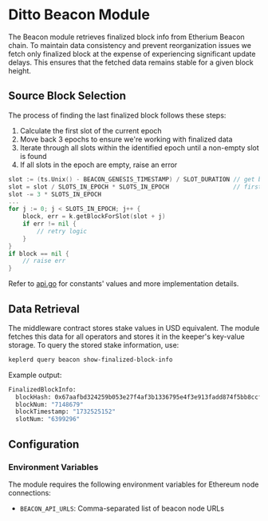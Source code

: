# Ditto Beacon Module
The Beacon module retrieves finalized block info from Etherium Beacon chain. To maintain data consistency and prevent reorganization issues we fetch only finalized block at the expense of experiencing significant update delays. This ensures that the fetched data remains stable for a given block height.

## Source Block Selection
The process of finding the last finalized block follows these steps:
1. Calculate the first slot of the current epoch
1. Move back 3 epochs to ensure we're working with finalized data
1. Iterate through all slots within the identified epoch until a non-empty slot is found
1. If all slots in the epoch are empty, raise an error
```go
slot := (ts.Unix() - BEACON_GENESIS_TIMESTAMP) / SLOT_DURATION // get beacon slot
slot = slot / SLOTS_IN_EPOCH * SLOTS_IN_EPOCH                  // first slot of epoch
slot -= 3 * SLOTS_IN_EPOCH
...
for j := 0; j < SLOTS_IN_EPOCH; j++ {
    block, err = k.getBlockForSlot(slot + j)
    if err != nil {
        // retry logic
    }
}
if block == nil {
    // raise err
}
```
Refer to [api.go](keeper/api.go) for constants' values and more implementation details.

## Data Retrieval
The middleware contract stores stake values in USD equivalent. The module fetches this data for all operators and stores it in the keeper's key-value storage.
To query the stored stake information, use:
```sh
keplerd query beacon show-finalized-block-info
```
Example output:
```sh
FinalizedBlockInfo:
  blockHash: 0x67aafbd324259b053e27f4af3b1336795e4f3e913fadd874f5bb8ccfc89958b5
  blockNum: "7148679"
  blockTimestamp: "1732525152"
  slotNum: "6399296"
```

## Configuration
### Environment Variables
The module requires the following environment variables for Ethereum node connections:
- `BEACON_API_URLS`: Comma-separated list of beacon node URLs
